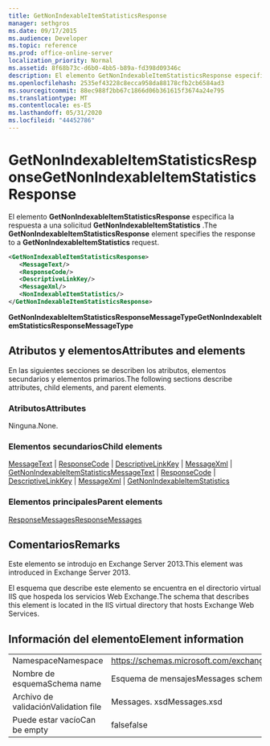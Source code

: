 ```yaml
---
title: GetNonIndexableItemStatisticsResponse
manager: sethgros
ms.date: 09/17/2015
ms.audience: Developer
ms.topic: reference
ms.prod: office-online-server
localization_priority: Normal
ms.assetid: 8f68b73c-d6b0-4bb5-b89a-fd398d09346c
description: El elemento GetNonIndexableItemStatisticsResponse especifica la respuesta a una solicitud GetNonIndexableItemStatistics.
ms.openlocfilehash: 2535ef43228c8ecca958da88178cfb2cb6584ad3
ms.sourcegitcommit: 88ec988f2bb67c1866d06b361615f3674a24e795
ms.translationtype: MT
ms.contentlocale: es-ES
ms.lasthandoff: 05/31/2020
ms.locfileid: "44452786"
---
```

# <a name="getnonindexableitemstatisticsresponse"></a><span data-ttu-id="e19d1-103">GetNonIndexableItemStatisticsResponse</span><span class="sxs-lookup"><span data-stu-id="e19d1-103">GetNonIndexableItemStatisticsResponse</span></span>

<span data-ttu-id="e19d1-104">El elemento **GetNonIndexableItemStatisticsResponse** especifica la respuesta a una solicitud **GetNonIndexableItemStatistics** .</span><span class="sxs-lookup"><span data-stu-id="e19d1-104">The **GetNonIndexableItemStatisticsResponse** element specifies the response to a **GetNonIndexableItemStatistics** request.</span></span> 
  
```XML
<GetNonIndexableItemStatisticsResponse>
   <MessageText/>
   <ResponseCode/>
   <DescriptiveLinkKey/>
   <MessageXml/>
   <NonIndexableItemStatistics/>
</GetNonIndexableItemStatisticsResponse>
```

 <span data-ttu-id="e19d1-105">**GetNonIndexableItemStatisticsResponseMessageType**</span><span class="sxs-lookup"><span data-stu-id="e19d1-105">**GetNonIndexableItemStatisticsResponseMessageType**</span></span>
## <a name="attributes-and-elements"></a><span data-ttu-id="e19d1-106">Atributos y elementos</span><span class="sxs-lookup"><span data-stu-id="e19d1-106">Attributes and elements</span></span>

<span data-ttu-id="e19d1-107">En las siguientes secciones se describen los atributos, elementos secundarios y elementos primarios.</span><span class="sxs-lookup"><span data-stu-id="e19d1-107">The following sections describe attributes, child elements, and parent elements.</span></span>
  
### <a name="attributes"></a><span data-ttu-id="e19d1-108">Atributos</span><span class="sxs-lookup"><span data-stu-id="e19d1-108">Attributes</span></span>

<span data-ttu-id="e19d1-109">Ninguna.</span><span class="sxs-lookup"><span data-stu-id="e19d1-109">None.</span></span>
  
### <a name="child-elements"></a><span data-ttu-id="e19d1-110">Elementos secundarios</span><span class="sxs-lookup"><span data-stu-id="e19d1-110">Child elements</span></span>

<span data-ttu-id="e19d1-111">[MessageText](messagetext.md)  |  [ResponseCode](responsecode.md)  |  [DescriptiveLinkKey](descriptivelinkkey.md)  |  [MessageXml](messagexml.md)  |  [GetNonIndexableItemStatistics](getnonindexableitemstatistics.md)</span><span class="sxs-lookup"><span data-stu-id="e19d1-111">[MessageText](messagetext.md) | [ResponseCode](responsecode.md) | [DescriptiveLinkKey](descriptivelinkkey.md) | [MessageXml](messagexml.md) | [GetNonIndexableItemStatistics](getnonindexableitemstatistics.md)</span></span>
  
### <a name="parent-elements"></a><span data-ttu-id="e19d1-112">Elementos principales</span><span class="sxs-lookup"><span data-stu-id="e19d1-112">Parent elements</span></span>

[<span data-ttu-id="e19d1-113">ResponseMessages</span><span class="sxs-lookup"><span data-stu-id="e19d1-113">ResponseMessages</span></span>](responsemessages.md)
  
## <a name="remarks"></a><span data-ttu-id="e19d1-114">Comentarios</span><span class="sxs-lookup"><span data-stu-id="e19d1-114">Remarks</span></span>

<span data-ttu-id="e19d1-115">Este elemento se introdujo en Exchange Server 2013.</span><span class="sxs-lookup"><span data-stu-id="e19d1-115">This element was introduced in Exchange Server 2013.</span></span>
  
<span data-ttu-id="e19d1-116">El esquema que describe este elemento se encuentra en el directorio virtual IIS que hospeda los servicios Web Exchange.</span><span class="sxs-lookup"><span data-stu-id="e19d1-116">The schema that describes this element is located in the IIS virtual directory that hosts Exchange Web Services.</span></span>
  
## <a name="element-information"></a><span data-ttu-id="e19d1-117">Información del elemento</span><span class="sxs-lookup"><span data-stu-id="e19d1-117">Element information</span></span>

|||
|:-----|:-----|
|<span data-ttu-id="e19d1-118">Namespace</span><span class="sxs-lookup"><span data-stu-id="e19d1-118">Namespace</span></span>  <br/> |https://schemas.microsoft.com/exchange/services/2006/messages  <br/> |
|<span data-ttu-id="e19d1-119">Nombre de esquema</span><span class="sxs-lookup"><span data-stu-id="e19d1-119">Schema name</span></span>  <br/> |<span data-ttu-id="e19d1-120">Esquema de mensajes</span><span class="sxs-lookup"><span data-stu-id="e19d1-120">Messages schema</span></span>  <br/> |
|<span data-ttu-id="e19d1-121">Archivo de validación</span><span class="sxs-lookup"><span data-stu-id="e19d1-121">Validation file</span></span>  <br/> |<span data-ttu-id="e19d1-122">Messages. xsd</span><span class="sxs-lookup"><span data-stu-id="e19d1-122">Messages.xsd</span></span>  <br/> |
|<span data-ttu-id="e19d1-123">Puede estar vacío</span><span class="sxs-lookup"><span data-stu-id="e19d1-123">Can be empty</span></span>  <br/> |<span data-ttu-id="e19d1-124">false</span><span class="sxs-lookup"><span data-stu-id="e19d1-124">false</span></span>  <br/> |
   

